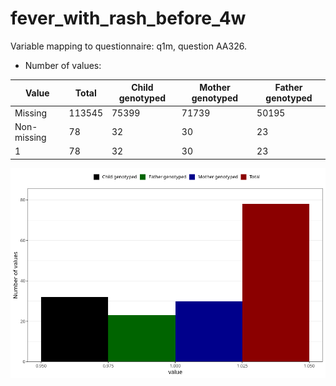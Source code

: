 # fever_with_rash_before_4w
Variable mapping to questionnaire: q1m, question AA326.
- Number of values:

| Value | Total | Child genotyped | Mother genotyped | Father genotyped |
| ----- | ----- | --------------- | ---------------- | ---------------- |
| Missing | 113545 | 75399 | 71739 | 50195 |
| Non-missing | 78 | 32 | 30 | 23 |
| 1 | 78 | 32 | 30 | 23 |



![](fever_with_rash_before_4w_n.png)



